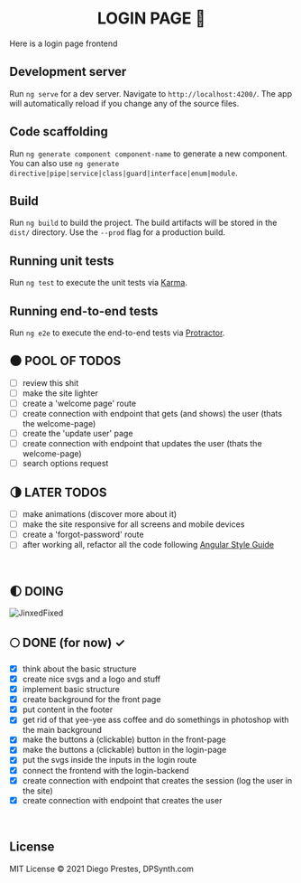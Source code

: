 <div align="center">

# LOGIN PAGE :milky_way:

</div>

Here is a login page frontend

## Development server

Run `ng serve` for a dev server. Navigate to `http://localhost:4200/`. The app will automatically reload if you change any of the source files.

## Code scaffolding

Run `ng generate component component-name` to generate a new component. You can also use `ng generate directive|pipe|service|class|guard|interface|enum|module`.

## Build

Run `ng build` to build the project. The build artifacts will be stored in the `dist/` directory. Use the `--prod` flag for a production build.

## Running unit tests

Run `ng test` to execute the unit tests via [Karma](https://karma-runner.github.io).

## Running end-to-end tests

Run `ng e2e` to execute the end-to-end tests via [Protractor](http://www.protractortest.org/).
 
## :new_moon: POOL OF TODOS

  * [ ] review this shit
  * [ ] make the site lighter
  * [ ] create a 'welcome page' route
  * [ ] create connection with endpoint that gets (and shows) the user (thats the welcome-page)
  * [ ] create the 'update user' page
  * [ ] create connection with endpoint that updates the user (thats the welcome-page)
  * [ ] search options request

## 🌗 LATER TODOS

* [ ] make animations (discover more about it)
* [ ] make the site responsive for all screens and mobile devices
* [ ] create a 'forgot-password' route
* [ ] after working all, refactor all the code following [Angular Style Guide](https://angular.io/guide/styleguide)

</br>

## :first_quarter_moon: DOING 

<img alt="JinxedFixed" src="./git_assets/jinxfix.gif" />

</br>

## :full_moon: DONE (for now) ✓

* [x] think about the basic structure
* [x] create nice svgs and a logo and stuff
* [x] implement basic structure
* [x] create background for the front page
* [x] put content in the footer
* [x] get rid of that yee-yee ass coffee and do somethings in photoshop with the main background
* [x] make the buttons a (clickable) button in the front-page
* [x] make the buttons a (clickable) button in the login-page
* [x] put the svgs inside the inputs in the login route
* [x] connect the frontend with the login-backend
* [x] create connection with endpoint that creates the session (log the user in the site)
* [x] create connection with endpoint that creates the user

</br>

## License  

MIT License © 2021 Diego Prestes, DPSynth.com
